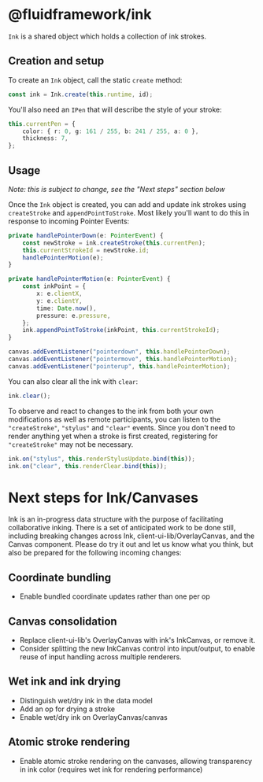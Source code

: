 # @fluidframework/ink

`Ink` is a shared object which holds a collection of ink strokes.

## Creation and setup

To create an `Ink` object, call the static `create` method:

```typescript
const ink = Ink.create(this.runtime, id);
```

You'll also need an `IPen` that will describe the style of your stroke:

```typescript
this.currentPen = {
    color: { r: 0, g: 161 / 255, b: 241 / 255, a: 0 },
    thickness: 7,
};
```

## Usage

_Note: this is subject to change, see the "Next steps" section below_

Once the `Ink` object is created, you can add and update ink strokes using `createStroke` and `appendPointToStroke`.  Most likely you'll want to do this in response to incoming Pointer Events:

```typescript
private handlePointerDown(e: PointerEvent) {
    const newStroke = ink.createStroke(this.currentPen);
    this.currentStrokeId = newStroke.id;
    handlePointerMotion(e);
}

private handlePointerMotion(e: PointerEvent) {
    const inkPoint = {
        x: e.clientX,
        y: e.clientY,
        time: Date.now(),
        pressure: e.pressure,
    };
    ink.appendPointToStroke(inkPoint, this.currentStrokeId);
}

canvas.addEventListener("pointerdown", this.handlePointerDown);
canvas.addEventListener("pointermove", this.handlePointerMotion);
canvas.addEventListener("pointerup", this.handlePointerMotion);
```

You can also clear all the ink with `clear`:

```typescript
ink.clear();
```

To observe and react to changes to the ink from both your own modifications as well as remote participants, you can listen to the `"createStroke"`, `"stylus"` and `"clear"` events.  Since you don't need to render anything yet when a stroke is first created, registering for `"createStroke"` may not be necessary.

```typescript
ink.on("stylus", this.renderStylusUpdate.bind(this));
ink.on("clear", this.renderClear.bind(this));
```

# Next steps for Ink/Canvases

Ink is an in-progress data structure with the purpose of facilitating collaborative inking.  There is a set of anticipated work to be done still, including breaking changes across Ink, client-ui-lib/OverlayCanvas, and the Canvas component.  Please do try it out and let us know what you think, but also be prepared for the following incoming changes:

## Coordinate bundling
- Enable bundled coordinate updates rather than one per op

## Canvas consolidation
- Replace client-ui-lib's OverlayCanvas with ink's InkCanvas, or remove it.
- Consider splitting the new InkCanvas control into input/output, to enable reuse of input handling across multiple renderers.

## Wet ink and ink drying
- Distinguish wet/dry ink in the data model
- Add an op for drying a stroke
- Enable wet/dry ink on OverlayCanvas/canvas

## Atomic stroke rendering
- Enable atomic stroke rendering on the canvases, allowing transparency in ink color (requires wet ink for rendering performance)
